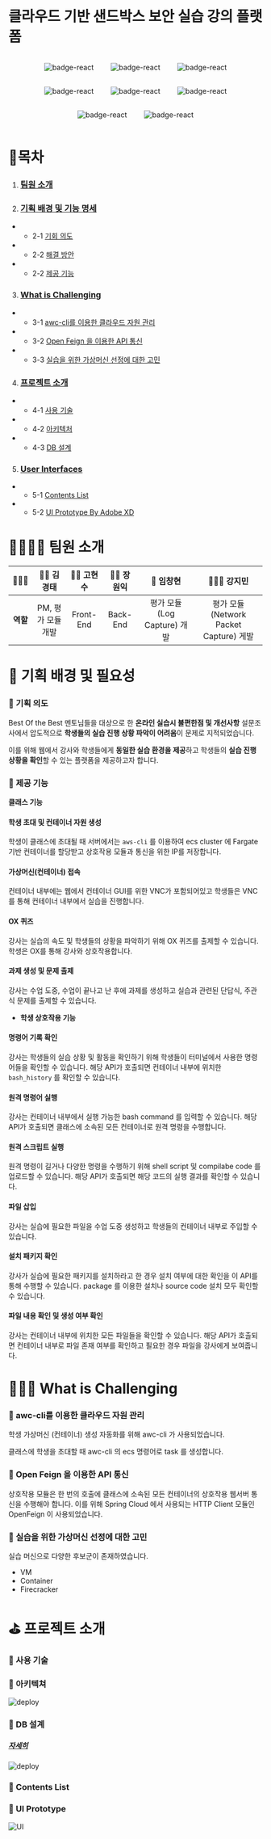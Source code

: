 # **클라우드 기반 샌드박스 보안 실습 강의 플랫폼**

<div align="center"> 
  <img style="margin: 15px" src="https://img.shields.io/badge/react.js-17.0.2-9cf.svg" alt="badge-react" />
  <img style="margin: 15px" src="https://img.shields.io/badge/Next.js-11.1.2-inactive.svg" alt="badge-react"/>
  <img style="margin: 15px" src="https://img.shields.io/badge/Redux-4.1.1-red.svg" alt="badge-react" />
  <img style="margin: 15px" src="https://img.shields.io/badge/SpringBoot-2.5.4-green.svg" alt="badge-react" />
  <img style="margin: 15px" src="https://img.shields.io/badge/QueryDsl-4.4.0-success.svg" alt="badge-react"/>
  <img style="margin: 15px" src="https://img.shields.io/badge/NHNCloud-Instance-blue.svg" alt="badge-react"/>
  <img style="margin: 15px" src="https://img.shields.io/badge/AWS-S3-orange.svg" alt="badge-react"/>
  <img style="margin: 15px" src="https://img.shields.io/badge/Nginx-2.5.4-green.svg" alt="badge-react" />
</div>

# 📝목차

1. ### [팀원 소개](#-팀원-소개)
2. ### [기획 배경 및 기능 명세](#-기획-배경-및-필요성)

- - 2-1 [기회 의도](#-기획-의도)
- - 2-2 [해결 방안](#-서비스-목적)
- - 2-2 [제공 기능](#-제공-기능)

3. ### [What is Challenging](#-What-is-Challenging)

- - 3-1 [awc-cli를 이용한 클라우드 자원 관리](#-SEO-검색-엔진-최적화)
- - 3-2 [Open Feign 을 이용한 API 통신](#-Nginx-와-무중단-배포)
- - 3-3 [실습을 위한 가상머신 선정에 대한 고민](#-Nginx-와-무중단-배포)

4. ### [프로젝트 소개](#-프로젝트-소개)

- - 4-1 [사용 기술](#-사용-기술)
- - 4-2 [아키텍처](#-CI-CD-Pipeline)
- - 4-3 [DB 설계](#-배포-구조)

5. ### [User Interfaces](#-User-Interface)

- - 5-1 [Contents List](#-Contents-List)
- - 5-2 [UI Prototype By Adobe XD](#-UI-Prototype)

# 👨‍👩‍👧‍👦 팀원 소개

|    👨‍👨‍👧    |    🧑‍💼 김경태    | 🧑‍💻 고현수 | 🧑‍🎨 장원익 |          🥷 임창현           |               👩🏻‍⚕️ 강지민                |
| :------: | :----------------: | :----------: | :----------: | :-------------------------: | :------------------------------------: |
| **역할** | PM, 평가 모듈 개발 |  Front-End   |   Back-End   | 평가 모듈(Log Capture) 개발 | 평가 모듈(Network Packet Capture) 게발 |

# 🔖 기획 배경 및 필요성

### 📌 기획 의도

Best Of the Best 멘토님들을 대상으로 한 **온라인 실습시 불편한점 및 개선사항** 설문조사에서 압도적으로 **학생들의 실습 진행 상황 파악이 어려움**이 문제로 지적되었습니다.

이를 위해 웹에서 강사와 학생들에게 **동일한 실습 환경을 제공**하고 학생들의 **실습 진행상황을 확인**할 수 있는 플랫폼을 제공하고자 합니다.

### 📌 제공 기능

**클래스 기능**

#### 학생 초대 및 컨테이너 자원 생성

학생이 클래스에 초대될 때 서버에서는 `aws-cli` 를 이용하여 ecs cluster 에 Fargate 기반 컨테이너를 할당받고 상호작용 모듈과 통신을 위한 IP를 저장합니다.

#### 가상머신(컨테이너) 접속

컨테이너 내부에는 웹에서 컨테이너 GUI를 위한 VNC가 포함되어있고 학생들은 VNC를 통해 컨테이너 내부에서 실습을 진행합니다.

#### OX 퀴즈

강사는 실습의 속도 및 학생들의 상황을 파악하기 위해 OX 퀴즈를 출제할 수 있습니다.
학생은 OX를 통해 강사와 상호작용합니다.

#### 과제 생성 및 문제 출제

강사는 수업 도중, 수업이 끝나고 난 후에 과제를 생성하고 실습과 관련된 단답식, 주관식 문제를 출제할 수 있습니다.

- **학생 상호작용 기능**

#### 명령어 기록 확인

강사는 학생들의 실습 상황 및 활동을 확인하기 위해 학생들이 터미널에서 사용한 명령어들을 확인할 수 있습니다.
해당 API가 호출되면 컨테이너 내부에 위치한 `bash_history` 를 확인할 수 있습니다.

#### 원격 명령어 실행

강사는 컨테이너 내부에서 실행 가능한 bash command 를 입력할 수 있습니다.
해당 API가 호출되면 클래스에 소속된 모든 컨테이너로 원격 명령을 수행합니다.

#### 원격 스크립트 실행

원격 명령이 길거나 다양한 명령을 수행하기 위해 shell script 및 compilabe code 를 업로드할 수 있습니다.
해당 API가 호출되면 해당 코드의 실행 결과를 확인할 수 있습니다.

#### 파일 삽입

강사는 실습에 필요한 파일을 수업 도중 생성하고 학생들의 컨테이너 내부로 주입할 수 있습니다.

#### 설치 패키지 확인

강사가 실습에 필요한 패키지를 설치하라고 한 경우 설치 여부에 대한 확인을 이 API를 통해 수행할 수 있습니다.
package 를 이용한 설치나 source code 설치 모두 확인할 수 있습니다.

#### 파일 내용 확인 및 생성 여부 확인

강사는 컨테이너 내부에 위치한 모든 파일들을 확인할 수 있습니다.
해당 API가 호출되면 컨테이너 내부로 파일 존재 여부를 확인하고 필요한 경우 파일을 강사에게 보여줍니다.

# 👩🏻‍💻 What is Challenging

### 📌 awc-cli를 이용한 클라우드 자원 관리

학생 가상머신 (컨테이너) 생성 자동화를 위해 awc-cli 가 사용되었습니다.

클래스에 학생을 초대할 때 awc-cli 의 ecs 명령어로 task 를 생성합니다.

### 📌 Open Feign 을 이용한 API 통신

상호작용 모듈은 한 번의 호출에 클래스에 소속된 모든 컨테이너의 상호작용 웹서버 통신을 수행해야 합니다.
이를 위해 Spring Cloud 에서 사용되는 HTTP Client 모듈인 OpenFeign 이 사용되었습니다.

### 📌 실습을 위한 가상머신 선정에 대한 고민

실습 머신으로 다양한 후보군이 존재하였습니다.

- VM
- Container
- Firecracker

# ⛳️ 프로젝트 소개

### 📌 사용 기술

### 📌 아키텍쳐

![deploy](https://github.com/V-Ground/Backend/blob/master/assets/infra.png)

### 📌 DB 설계

##### [자세히](https://github.com/V-Ground/Backend/blob/master/assets/db.png)

![deploy](https://github.com/V-Ground/Backend/blob/master/assets/db.png)

### 📌 Contents List

### 📌 UI Prototype

![UI](https://github.com/dhslrl321/Bless-Music-Studio/blob/master/images/xd.png)
